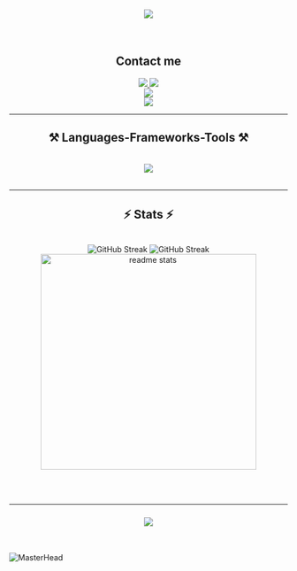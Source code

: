 
<h1 align="center">
    <img src="https://readme-typing-svg.herokuapp.com/?font=Righteous&size=35&center=true&vCenter=true&width=500&height=70&duration=4000&lines=Hi+There!+👋;+I'm+Xuan+Quy!;" />
</h1>

<br/>

<!-- 
<div align="center">
 
 🔭 I’m currently working on **a chat app**
 
 🌱 I’m currently learning **Redis, Tailwind, React Native Expo**

 💬 Ask me about **Node.js, React, Firebase, MongoDB... or anything [here](https://github.com/salesp07/salesp07/issues)**

 ⚡ Fun fact **Game of Thrones Night's Watch cloaks are made from Ikea rugs**
 
 </div>
-->

   <h2 align="center">Contact me</h2>
<div align="center"> 
  <a href="https://linkedin.com/in/xuanquy" target="_blank">
    <img src="https://img.shields.io/badge/LinkedIn-0077B5?style=for-the-badge&logo=linkedin&logoColor=white" target="_blank" />
  </a>
    <a href="https://www.instagram.com/_xuan_quy/" target="_blank"><img src="https://img.shields.io/badge/Instagram-333333?style=for-the-badge&logo=instagram&logoColor=red"></a>
   <div>
    <a href="https://github.com/xqsadness" target="_blank"><img src="https://img.shields.io/badge/Github-xqsadness-green?style=for-the-badge&logo=github"></a>
   </div>
    <div>
    <a href="mailto:mailto:xuanquy2433@gmail.com" target="_blank"><img src="https://img.shields.io/badge/Email-xuanquy2433@gmail.com-teal?style=for-the-badge&logo=gmail"></a>
   </div>
</div>

 <hr/>
 
<h2 align="center">⚒️ Languages-Frameworks-Tools ⚒️</h2>
<br/>
<div align="center">
    <img src="https://skillicons.dev/icons?i=swift,github,git,vscode,mongodb,react,java,figma,markdown,npm />
    <img src="https://skillicons.dev/icons?i=javascript,firebase,mysql,bootstrap,mui,html,css,photoshop,postman" /><br>
</div>

<br/>
<hr/>

<h2 align="center">⚡ Stats ⚡</h2>
<br>
<div align=center>
  <img src="https://streak-stats.demolab.com?user=xqsadness&theme=dark" alt="GitHub Streak" />
    <img src="https://streak-stats.demolab.com?user=xqsadness&theme=holi-theme" alt="GitHub Streak" />
  <img width=390 src="https://github-readme-stats-salesp07.vercel.app/api?username=xqsadness&count_private=true&show_icons=true&theme=react&rank_icon=github&border_radius=10" alt="readme stats" />
  <br/>
</div>

<br/><br/>
<hr/>

<h3 align="center">
    <img src="https://readme-typing-svg.herokuapp.com/?font=Righteous&size=25&center=true&vCenter=true&width=500&height=70&duration=4000&lines=Thanks+for+visiting!+✌️;+Shoot+me+a+message+on+Linkedin!;See+you+again!">
</h3>

<br/>

![MasterHead](https://firebasestorage.googleapis.com/v0/b/flexi-coding.appspot.com/o/dempgi7-520f8d5f-63d4-4453-8822-dbc149ae27f8.gif?alt=media&token=91c0c7b2-93c3-4029-b011-1a8703c5730d)
